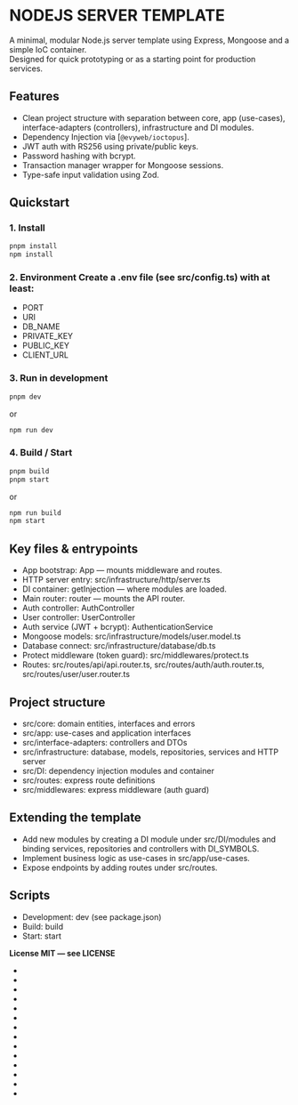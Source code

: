 # NODEJS SERVER TEMPLATE

A minimal, modular Node.js server template using Express, Mongoose and a simple IoC container.  
Designed for quick prototyping or as a starting point for production services.

## Features
- Clean project structure with separation between core, app (use-cases), interface-adapters (controllers), infrastructure and DI modules.
- Dependency Injection via [`@evyweb/ioctopus`].
- JWT auth with RS256 using private/public keys.
- Password hashing with bcrypt.
- Transaction manager wrapper for Mongoose sessions.
- Type-safe input validation using Zod.

## Quickstart

### 1. Install
```sh
pnpm install
npm install
```

### 2. Environment Create a .env file (see src/config.ts) with at least:

- PORT
- URI
- DB_NAME
- PRIVATE_KEY
- PUBLIC_KEY
- CLIENT_URL

### 3. Run in development
```sh
pnpm dev
```

or

```sh
npm run dev
```

### 4. Build / Start

```sh
pnpm build
pnpm start
```

or

```sh
npm run build
npm start
```

## Key files & entrypoints

- App bootstrap: App — mounts middleware and routes.
- HTTP server entry: src/infrastructure/http/server.ts
- DI container: getInjection — where modules are loaded.
- Main router: router — mounts the API router.
- Auth controller: AuthController
- User controller: UserController
- Auth service (JWT + bcrypt): AuthenticationService
- Mongoose models: src/infrastructure/models/user.model.ts
- Database connect: src/infrastructure/database/db.ts
- Protect middleware (token guard): src/middlewares/protect.ts
- Routes: src/routes/api/api.router.ts, src/routes/auth/auth.router.ts, src/routes/user/user.router.ts

## Project structure

- src/core: domain entities, interfaces and errors
- src/app: use-cases and application interfaces
- src/interface-adapters: controllers and DTOs
- src/infrastructure: database, models, repositories, services and HTTP server
- src/DI: dependency injection modules and container
- src/routes: express route definitions
- src/middlewares: express middleware (auth guard)

## Extending the template

- Add new modules by creating a DI module under src/DI/modules and binding services, repositories and controllers with DI_SYMBOLS.
- Implement business logic as use-cases in src/app/use-cases.
- Expose endpoints by adding routes under src/routes.

## Scripts

- Development: dev (see package.json)
- Build: build
- Start: start

**License MIT — see LICENSE**

- 
- 
- 
- 
- 
- 
- 
- 
- 
- 
- 
- 
- 
- 